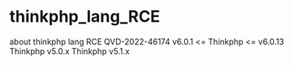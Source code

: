# thinkphp_lang_RCE
about thinkphp lang RCE QVD-2022-46174 v6.0.1 &lt;= Thinkphp &lt;= v6.0.13 Thinkphp v5.0.x Thinkphp v5.1.x

